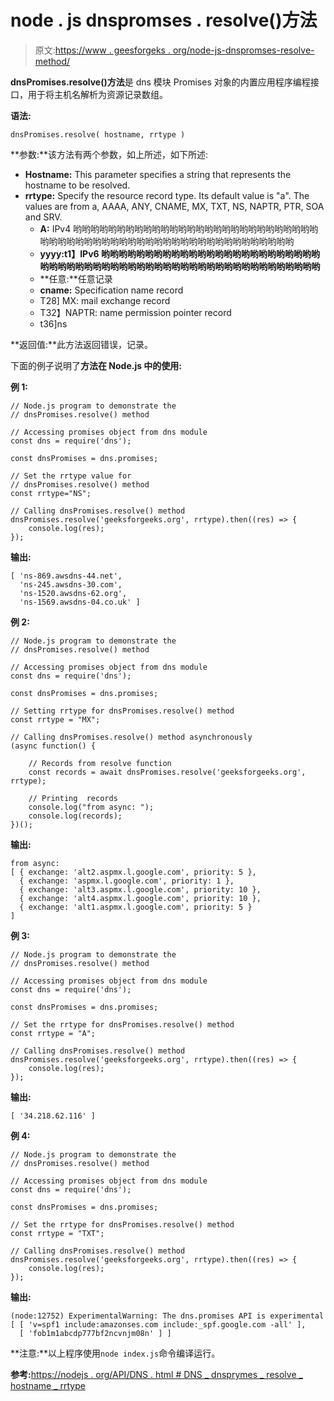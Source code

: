 # node . js dnspromses . resolve()方法

> 原文:[https://www . geesforgeks . org/node-js-dnspromses-resolve-method/](https://www.geeksforgeeks.org/node-js-dnspromises-resolve-method/)

**dnsPromises.resolve()方法**是 dns 模块 Promises 对象的内置应用程序编程接口，用于将主机名解析为资源记录数组。

**语法:**

```
dnsPromises.resolve( hostname, rrtype )
```

**参数:**该方法有两个参数，如上所述，如下所述:

*   **Hostname:** This parameter specifies a string that represents the hostname to be resolved.
*   **rrtype:** Specify the resource record type. Its default value is "a". The values are from a, AAAA, ANY, CNAME, MX, TXT, NS, NAPTR, PTR, SOA and SRV.
    *   **A:** IPv4 哟哟哟哟哟哟哟哟哟哟哟哟哟哟哟哟哟哟哟哟哟哟哟哟哟哟哟哟哟哟哟哟哟哟哟哟哟哟哟哟哟哟哟哟哟哟哟哟哟哟哟哟哟哟哟哟哟
    *   **yyyy:t1】IPv6 哟哟哟哟哟哟哟哟哟哟哟哟哟哟哟哟哟哟哟哟哟哟哟哟哟哟哟哟哟哟哟哟哟哟哟哟哟哟哟哟哟哟哟哟哟哟哟哟哟哟哟哟哟哟哟哟哟**
    *   **任意:**任意记录
    *   **cname:** Specification name record
    *   T28] MX: mail exchange record
    *   T32】NAPTR: name permission pointer record
    *   t36]ns

**返回值:**此方法返回错误，记录。

下面的例子说明了**方法在 Node.js 中的使用:**

**例 1:**

```
// Node.js program to demonstrate the   
// dnsPromises.resolve() method

// Accessing promises object from dns module
const dns = require('dns');

const dnsPromises = dns.promises;

// Set the rrtype value for
// dnsPromises.resolve() method
const rrtype="NS";

// Calling dnsPromises.resolve() method 
dnsPromises.resolve('geeksforgeeks.org', rrtype).then((res) => {
    console.log(res);
});
```

**输出:**

```
[ 'ns-869.awsdns-44.net',
  'ns-245.awsdns-30.com',
  'ns-1520.awsdns-62.org',
  'ns-1569.awsdns-04.co.uk' ]

```

**例 2:**

```
// Node.js program to demonstrate the   
// dnsPromises.resolve() method

// Accessing promises object from dns module
const dns = require('dns');

const dnsPromises = dns.promises;

// Setting rrtype for dnsPromises.resolve() method
const rrtype = "MX";

// Calling dnsPromises.resolve() method asynchronously 
(async function() {

    // Records from resolve function
    const records = await dnsPromises.resolve('geeksforgeeks.org', rrtype);

    // Printing  records
    console.log("from async: ");
    console.log(records);   
})();
```

**输出:**

```
from async:
[ { exchange: 'alt2.aspmx.l.google.com', priority: 5 },
  { exchange: 'aspmx.l.google.com', priority: 1 },
  { exchange: 'alt3.aspmx.l.google.com', priority: 10 },
  { exchange: 'alt4.aspmx.l.google.com', priority: 10 },
  { exchange: 'alt1.aspmx.l.google.com', priority: 5 } 
]

```

**例 3:**

```
// Node.js program to demonstrate the   
// dnsPromises.resolve() method

// Accessing promises object from dns module
const dns = require('dns');

const dnsPromises = dns.promises;

// Set the rrtype for dnsPromises.resolve() method
const rrtype = "A";

// Calling dnsPromises.resolve() method 
dnsPromises.resolve('geeksforgeeks.org', rrtype).then((res) => {
    console.log(res);
});
```

**输出:**

```
[ '34.218.62.116' ]

```

**例 4:**

```
// Node.js program to demonstrate the   
// dnsPromises.resolve() method

// Accessing promises object from dns module
const dns = require('dns');

const dnsPromises = dns.promises;

// Set the rrtype for dnsPromises.resolve() method
const rrtype = "TXT";

// Calling dnsPromises.resolve() method 
dnsPromises.resolve('geeksforgeeks.org', rrtype).then((res) => {
    console.log(res);
});
```

**输出:**

```
(node:12752) ExperimentalWarning: The dns.promises API is experimental
[ [ 'v=spf1 include:amazonses.com include:_spf.google.com -all' ],
  [ 'fob1m1abcdp777bf2ncvnjm08n' ] ]

```

**注意:**以上程序使用`node index.js`命令编译运行。

**参考:**[https://nodejs . org/API/DNS . html # DNS _ dnsprymes _ resolve _ hostname _ rrtype](https://nodejs.org/api/dns.html#dns_dnspromises_resolve_hostname_rrtype)
